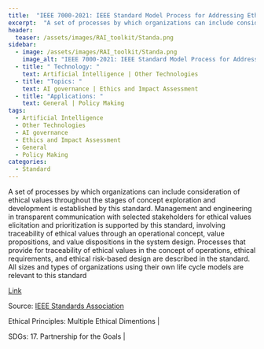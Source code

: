 ```yaml
---
title:  "IEEE 7000-2021: IEEE Standard Model Process for Addressing Ethical Concerns during System Design"  
excerpt:  "A set of processes by which organizations can include consideration of ethical v (...)"  
header:
  teaser: /assets/images/RAI_toolkit/Standa.png
sidebar:
  - image: /assets/images/RAI_toolkit/Standa.png
    image_alt: "IEEE 7000-2021: IEEE Standard Model Process for Addressing Ethical Concerns during System Design"
  - title: " Technology: "
    text: Artificial Intelligence | Other Technologies
  - title: "Topics: " 
    text: AI governance | Ethics and Impact Assessment
  - title: "Applications: " 
    text: General | Policy Making
tags:
  - Artificial Intelligence
  - Other Technologies
  - AI governance
  - Ethics and Impact Assessment
  - General
  - Policy Making
categories:
  - Standard
---
```

A set of processes by which organizations can include consideration of ethical values throughout the stages of concept exploration and development is established by this standard. Management and engineering in transparent communication with selected stakeholders for ethical values elicitation and prioritization is supported by this standard, involving traceability of ethical values through an operational concept, value propositions, and value dispositions in the system design. Processes that provide for traceability of ethical values in the concept of operations, ethical requirements, and ethical risk-based design are described in the standard. All sizes and types of organizations using their own life cycle models are relevant to this standard

[Link](https://standards.ieee.org/ieee/7000/6781/)

Source: [IEEE Standards Association](https://standards.ieee.org/)

Ethical Principles: Multiple Ethical Dimentions | 

SDGs: 17. Partnership for the Goals | 
